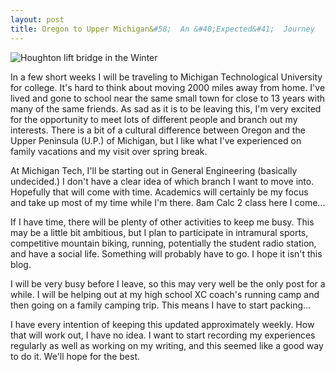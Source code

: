 ```yaml
---
layout: post
title: Oregon to Upper Michigan&#58;  An &#40;Expected&#41;  Journey
---
```


![Houghton lift bridge in the Winter](http://eoisaacs.github.io/images/2013-08-03-img1.jpg)

In a few short weeks I will be traveling to Michigan Technological University for college. It's hard to think about moving 2000 miles away from home. I've lived and gone to school near the same small town for close to 13 years with many of the same friends. As sad as it is to be leaving this, I'm very excited for the opportunity to meet lots of different people and branch out my interests. There is a bit of a cultural difference between Oregon and the Upper Peninsula (U.P.) of Michigan, but I like what I've experienced on family vacations and my visit over spring break.

At Michigan Tech, I'll be starting out in General Engineering (basically undecided.) I don't have a clear idea of which branch I want to move into. Hopefully that will come with time. Academics will certainly be my focus and take up most of my time while I'm there. 8am Calc 2 class here I come...  

If I have time, there will be plenty of other activities to keep me busy. This may be a little bit ambitious, but I plan to participate in intramural sports, competitive mountain biking, running, potentially the student radio station, and have a social life. Something will probably have to go. I hope it isn't this blog.  

I will be very busy before I leave, so this may very well be the only post for a while. I will be helping out at my high school XC coach's running camp and then going on a family camping trip. This means I have to start packing...  

I have every intention of keeping this updated approximately weekly. How that will work out, I have no idea. I want to start recording my experiences regularly as well as working on my writing, and this seemed like a  good way to do it. We'll hope for the best.  